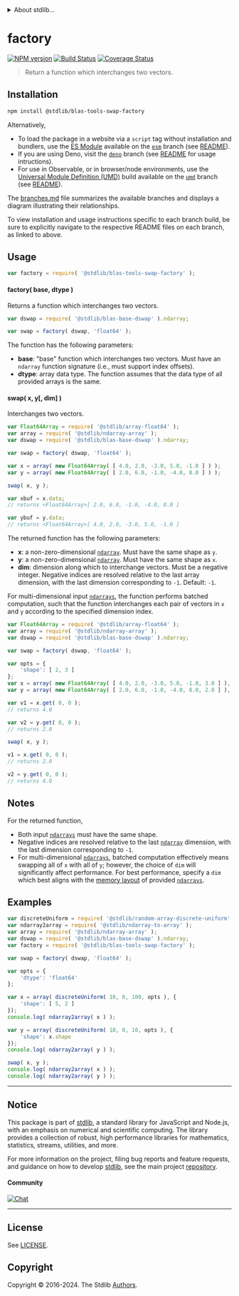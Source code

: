 <!--

@license Apache-2.0

Copyright (c) 2024 The Stdlib Authors.

Licensed under the Apache License, Version 2.0 (the "License");
you may not use this file except in compliance with the License.
You may obtain a copy of the License at

   http://www.apache.org/licenses/LICENSE-2.0

Unless required by applicable law or agreed to in writing, software
distributed under the License is distributed on an "AS IS" BASIS,
WITHOUT WARRANTIES OR CONDITIONS OF ANY KIND, either express or implied.
See the License for the specific language governing permissions and
limitations under the License.

-->


<details>
  <summary>
    About stdlib...
  </summary>
  <p>We believe in a future in which the web is a preferred environment for numerical computation. To help realize this future, we've built stdlib. stdlib is a standard library, with an emphasis on numerical and scientific computation, written in JavaScript (and C) for execution in browsers and in Node.js.</p>
  <p>The library is fully decomposable, being architected in such a way that you can swap out and mix and match APIs and functionality to cater to your exact preferences and use cases.</p>
  <p>When you use stdlib, you can be absolutely certain that you are using the most thorough, rigorous, well-written, studied, documented, tested, measured, and high-quality code out there.</p>
  <p>To join us in bringing numerical computing to the web, get started by checking us out on <a href="https://github.com/stdlib-js/stdlib">GitHub</a>, and please consider <a href="https://opencollective.com/stdlib">financially supporting stdlib</a>. We greatly appreciate your continued support!</p>
</details>

# factory

[![NPM version][npm-image]][npm-url] [![Build Status][test-image]][test-url] [![Coverage Status][coverage-image]][coverage-url] <!-- [![dependencies][dependencies-image]][dependencies-url] -->

> Return a function which interchanges two vectors.

<section class="intro">

</section>

<!-- /.intro -->

<section class="installation">

## Installation

```bash
npm install @stdlib/blas-tools-swap-factory
```

Alternatively,

-   To load the package in a website via a `script` tag without installation and bundlers, use the [ES Module][es-module] available on the [`esm`][esm-url] branch (see [README][esm-readme]).
-   If you are using Deno, visit the [`deno`][deno-url] branch (see [README][deno-readme] for usage intructions).
-   For use in Observable, or in browser/node environments, use the [Universal Module Definition (UMD)][umd] build available on the [`umd`][umd-url] branch (see [README][umd-readme]).

The [branches.md][branches-url] file summarizes the available branches and displays a diagram illustrating their relationships.

To view installation and usage instructions specific to each branch build, be sure to explicitly navigate to the respective README files on each branch, as linked to above.

</section>

<section class="usage">

## Usage

```javascript
var factory = require( '@stdlib/blas-tools-swap-factory' );
```

#### factory( base, dtype )

Returns a function which interchanges two vectors.

```javascript
var dswap = require( '@stdlib/blas-base-dswap' ).ndarray;

var swap = factory( dswap, 'float64' );
```

The function has the following parameters:

-   **base**: "base" function which interchanges two vectors. Must have an `ndarray` function signature (i.e., must support index offsets).
-   **dtype**: array data type. The function assumes that the data type of all provided arrays is the same.

#### swap( x, y\[, dim] )

Interchanges two vectors.

```javascript
var Float64Array = require( '@stdlib/array-float64' );
var array = require( '@stdlib/ndarray-array' );
var dswap = require( '@stdlib/blas-base-dswap' ).ndarray;

var swap = factory( dswap, 'float64' );

var x = array( new Float64Array( [ 4.0, 2.0, -3.0, 5.0, -1.0 ] ) );
var y = array( new Float64Array( [ 2.0, 6.0, -1.0, -4.0, 8.0 ] ) );

swap( x, y );

var xbuf = x.data;
// returns <Float64Array>[ 2.0, 6.0, -1.0, -4.0, 8.0 ]

var ybuf = y.data;
// returns <Float64Array>[ 4.0, 2.0, -3.0, 5.0, -1.0 ]
```

The returned function has the following parameters:

-   **x**: a non-zero-dimensional [`ndarray`][@stdlib/ndarray/ctor]. Must have the same shape as `y`.
-   **y**: a non-zero-dimensional [`ndarray`][@stdlib/ndarray/ctor]. Must have the same shape as `x`.
-   **dim**: dimension along which to interchange vectors. Must be a negative integer. Negative indices are resolved relative to the last array dimension, with the last dimension corresponding to `-1`. Default: `-1`.

For multi-dimensional input [`ndarrays`][@stdlib/ndarray/ctor], the function performs batched computation, such that the function interchanges each pair of vectors in `x` and `y` according to the specified dimension index.

```javascript
var Float64Array = require( '@stdlib/array-float64' );
var array = require( '@stdlib/ndarray-array' );
var dswap = require( '@stdlib/blas-base-dswap' ).ndarray;

var swap = factory( dswap, 'float64' );

var opts = {
    'shape': [ 2, 3 ]
};
var x = array( new Float64Array( [ 4.0, 2.0, -3.0, 5.0, -1.0, 3.0 ] ), opts );
var y = array( new Float64Array( [ 2.0, 6.0, -1.0, -4.0, 8.0, 2.0 ] ), opts );

var v1 = x.get( 0, 0 );
// returns 4.0

var v2 = y.get( 0, 0 );
// returns 2.0

swap( x, y );

v1 = x.get( 0, 0 );
// returns 2.0

v2 = y.get( 0, 0 );
// returns 4.0
```

</section>

<!-- /.usage -->

<section class="notes">

## Notes

For the returned function,

-   Both input [`ndarrays`][@stdlib/ndarray/ctor] must have the same shape.
-   Negative indices are resolved relative to the last [`ndarray`][@stdlib/ndarray/ctor] dimension, with the last dimension corresponding to `-1`.
-   For multi-dimensional [`ndarrays`][@stdlib/ndarray/ctor], batched computation effectively means swapping all of `x` with all of `y`; however, the choice of `dim` will significantly affect performance. For best performance, specify a `dim` which best aligns with the [memory layout][@stdlib/ndarray/orders] of provided [`ndarrays`][@stdlib/ndarray/ctor].

</section>

<!-- /.notes -->

<section class="examples">

## Examples

<!-- eslint no-undef: "error" -->

```javascript
var discreteUniform = require( '@stdlib/random-array-discrete-uniform' );
var ndarray2array = require( '@stdlib/ndarray-to-array' );
var array = require( '@stdlib/ndarray-array' );
var dswap = require( '@stdlib/blas-base-dswap' ).ndarray;
var factory = require( '@stdlib/blas-tools-swap-factory' );

var swap = factory( dswap, 'float64' );

var opts = {
    'dtype': 'float64'
};

var x = array( discreteUniform( 10, 0, 100, opts ), {
    'shape': [ 5, 2 ]
});
console.log( ndarray2array( x ) );

var y = array( discreteUniform( 10, 0, 10, opts ), {
    'shape': x.shape
});
console.log( ndarray2array( y ) );

swap( x, y );
console.log( ndarray2array( x ) );
console.log( ndarray2array( y ) );
```

</section>

<!-- /.examples -->

<!-- Section for related `stdlib` packages. Do not manually edit this section, as it is automatically populated. -->

<section class="related">

</section>

<!-- /.related -->

<!-- Section for all links. Make sure to keep an empty line after the `section` element and another before the `/section` close. -->


<section class="main-repo" >

* * *

## Notice

This package is part of [stdlib][stdlib], a standard library for JavaScript and Node.js, with an emphasis on numerical and scientific computing. The library provides a collection of robust, high performance libraries for mathematics, statistics, streams, utilities, and more.

For more information on the project, filing bug reports and feature requests, and guidance on how to develop [stdlib][stdlib], see the main project [repository][stdlib].

#### Community

[![Chat][chat-image]][chat-url]

---

## License

See [LICENSE][stdlib-license].


## Copyright

Copyright &copy; 2016-2024. The Stdlib [Authors][stdlib-authors].

</section>

<!-- /.stdlib -->

<!-- Section for all links. Make sure to keep an empty line after the `section` element and another before the `/section` close. -->

<section class="links">

[npm-image]: http://img.shields.io/npm/v/@stdlib/blas-tools-swap-factory.svg
[npm-url]: https://npmjs.org/package/@stdlib/blas-tools-swap-factory

[test-image]: https://github.com/stdlib-js/blas-tools-swap-factory/actions/workflows/test.yml/badge.svg?branch=main
[test-url]: https://github.com/stdlib-js/blas-tools-swap-factory/actions/workflows/test.yml?query=branch:main

[coverage-image]: https://img.shields.io/codecov/c/github/stdlib-js/blas-tools-swap-factory/main.svg
[coverage-url]: https://codecov.io/github/stdlib-js/blas-tools-swap-factory?branch=main

<!--

[dependencies-image]: https://img.shields.io/david/stdlib-js/blas-tools-swap-factory.svg
[dependencies-url]: https://david-dm.org/stdlib-js/blas-tools-swap-factory/main

-->

[chat-image]: https://img.shields.io/gitter/room/stdlib-js/stdlib.svg
[chat-url]: https://app.gitter.im/#/room/#stdlib-js_stdlib:gitter.im

[stdlib]: https://github.com/stdlib-js/stdlib

[stdlib-authors]: https://github.com/stdlib-js/stdlib/graphs/contributors

[umd]: https://github.com/umdjs/umd
[es-module]: https://developer.mozilla.org/en-US/docs/Web/JavaScript/Guide/Modules

[deno-url]: https://github.com/stdlib-js/blas-tools-swap-factory/tree/deno
[deno-readme]: https://github.com/stdlib-js/blas-tools-swap-factory/blob/deno/README.md
[umd-url]: https://github.com/stdlib-js/blas-tools-swap-factory/tree/umd
[umd-readme]: https://github.com/stdlib-js/blas-tools-swap-factory/blob/umd/README.md
[esm-url]: https://github.com/stdlib-js/blas-tools-swap-factory/tree/esm
[esm-readme]: https://github.com/stdlib-js/blas-tools-swap-factory/blob/esm/README.md
[branches-url]: https://github.com/stdlib-js/blas-tools-swap-factory/blob/main/branches.md

[stdlib-license]: https://raw.githubusercontent.com/stdlib-js/blas-tools-swap-factory/main/LICENSE

[@stdlib/ndarray/ctor]: https://github.com/stdlib-js/ndarray-ctor

[@stdlib/ndarray/orders]: https://github.com/stdlib-js/ndarray-orders

</section>

<!-- /.links -->
